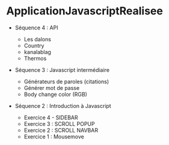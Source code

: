 # ApplicationJavascriptRealisee


* Séquence 4 : API

  - Les dalons
  - Country
  - kanalablag
  - Thermos

* Séquence 3 : Javascript intermédiaire

  - Générateurs de paroles (citations)
  - Générer mot de passe
  - Body change color (RGB)

* Séquence 2 : Introduction à Javascript

  - Exercice 4 - SIDEBAR
  - Exercice 3 : SCROLL POPUP
  - Exercice 2 : SCROLL NAVBAR
  - Exercice 1 : Mousemove
